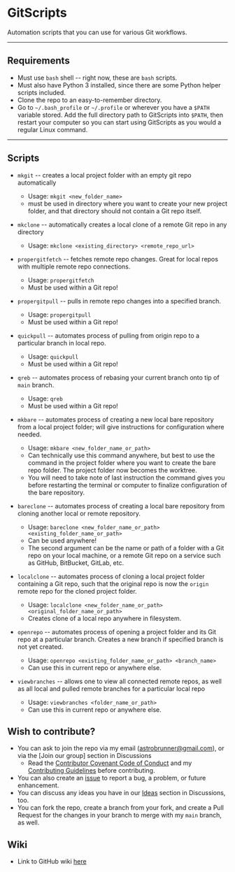 # **GitScripts**

Automation scripts that you can use for various Git workflows.

---

## Requirements

* Must use `bash` shell -- right now, these are `bash` scripts.
* Must also have Python 3 installed, since there are some Python helper scripts included.
* Clone the repo to an easy-to-remember directory.
* Go to `~/.bash_profile` or `~/.profile` or wherever you have a `$PATH` variable stored.  Add the full directory path to GitScripts into `$PATH`, then restart your computer so you can start using GitScripts as you would a regular Linux command.

---

## Scripts

* `mkgit` -- creates a local project folder with an empty git repo automatically

  * Usage: `mkgit <new_folder_name>`
  * must be used in directory where you want to create your new project folder, and that directory should not contain a Git repo itself.
* `mkclone` -- automatically creates a local clone of a remote Git repo in any directory

  * Usage: `mkclone <existing_directory> <remote_repo_url>`
* `propergitfetch` -- fetches remote repo changes.  Great for local repos with multiple remote repo connections.

  * Usage: `propergitfetch`
  * Must be used within a Git repo!
* `propergitpull` -- pulls in remote repo changes into a specified branch.

  * Usage: `propergitpull`
  * Must be used within a Git repo!
* `quickpull` -- automates process of pulling from origin repo to a particular branch in local repo.

  * Usage: `quickpull`
  * Must be used within a Git repo!
* `qreb` -- automates process of rebasing your current branch onto tip of `main` branch.

  * Usage: `qreb`
  * Must be used within a Git repo!
* `mkbare` -- automates process of creating a new local bare repository from a local project folder; will give instructions for configuration where needed.

  * Usage: `mkbare <new_folder_name_or_path>`
  * Can technically use this command anywhere, but best to use the command in the project folder where you want to create the bare repo folder.  The project folder now becomes the worktree.
  * You will need to take note of last instruction the command gives you before restarting the terminal or computer to finalize configuration of the bare repository.
* `bareclone` -- automates process of creating a local bare repository from cloning another local or remote repository.

  * Usage: `bareclone <new_folder_name_or_path> <existing_folder_name_or_path>`
  * Can be used anywhere!
  * The second argument can be the name or path of a folder with a Git repo on your local machine, or a remote Git repo on a service such as GitHub, BitBucket, GitLab, etc.
* `localclone` -- automates process of cloning a local project folder containing a Git repo, such that the original repo is now the `origin` remote repo for the cloned project folder.

  * Usage: `localclone <new_folder_name_or_path> <original_folder_name_or_path>`
  * Creates clone of a local repo anywhere in filesystem.
* `openrepo` -- automates process of opening a project folder and its Git repo at a particular branch.  Creates a new branch if specified branch is not yet created.

  * Usage: `openrepo <existing_folder_name_or_path> <branch_name>`
  * Can use this in current repo or anywhere else.
* `viewbranches` -- allows one to view all connected remote repos, as well as all local and pulled remote branches for a particular local repo

  * Usage: `viewbranches <folder_name_or_path>`
  * Can use this in current repo or anywhere else.


## Wish to contribute?
* You can ask to join the repo via my email (astrobrunner@gmail.com), or via the [Join our group] section in Discussions
    * Read the [Contributor Covenant Code of Conduct](docs/CODE_OF_CONDUCT.md) and my [Contributing Guidelines](docs/CONTRIBUTING.md) before contributing.
* You can also create an [issue](https://github.com/astronomical3/GitScripts/issues) to report a bug, a problem, or future enhancement.
* You can discuss any ideas you have in our [Ideas](https://github.com/astronomical3/GitScripts/discussions/categories/ideas) section in Discussions, too.
* You can fork the repo, create a branch from your fork, and create a Pull Request for the changes in your branch to merge with my `main` branch, as well.
## Wiki

* Link to GitHub wiki [here](https://github.com/astronomical3/GitScripts/wiki)
